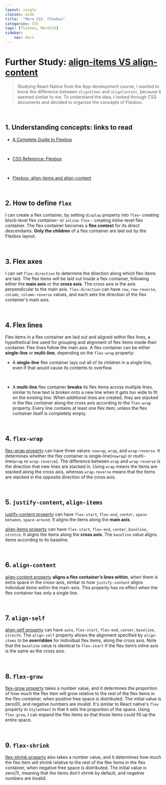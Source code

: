```yaml
---
layout: single
classes: wide
title:  "More CSS. Flexbox"
categories: CSS
tags: [flexbox, MoreCSS]
sidebar:
    nav: docs
---
```


# Further Study: [align-items VS align-content][1]

> Studying React Native from the App development course, I wanted to know the difference between `alignItems` and `alignContent`, because it seemed similar to me. To understand the idea, I looked through CSS documents and decided to organize the concepts of Flexbox.

<br>

## 1. Understanding concepts: links to read

+ [A Complete Guide to Flexbox][1]
<br>

+ [CSS Reference: Flexbox][2]
<br>

+ [Flexbox: align-items and align-content][3]

<br>

## 2. How to define `flex`

I can create a flex container, by setting `display` property into `flex`- creating block-level flex container- or `inline-flex` - creating inline-level flex container. The flex container becomes a **flex context** for its direct descendants. **Only the children** of a flex container are laid out by the Flexbox layout.

<br>

## 3. Flex axes

I can set `flex-direction` to determine the direction along which flex items are laid. The flex items will be laid out inside a flex container, following either the **main axis** or the **cross axis**. The cross axis is the axis perpendicular to the main axis. `flex-direction` can have `row`, `row-reverse`, `column`, `column-reverse` values, and each sets the direction of the flex container's main axis.

<br>

## 4. Flex lines

Flex items in a flex container are laid out and aligned within flex lines, a hypothetical line used for grouping and alignment of flex items inside their container. Flex lines follow the main axis. A flex container can be either **single-line** or **multi-line**, depending on the `flex-wrap` property:

+ A **single-line** flex container lays out all of its children in a single line, even if that would cause its contents to overflow.
<br>

+ A **multi-line** flex container **breaks** its flex items across multiple lines, similar to how text is broken onto a new line when it gets too wide to fit on the existing line. When additional lines are created, they are stacked in the flex container along the cross axis according to the `flex-wrap` property. Every line contains at least one flex item, unless the flex container itself is completely empty.

<br>

## 4. `flex-wrap`

[flex-wrap property][4] can have three values: `nowrap`, `wrap`, and `wrap-reverse`. It determines whether the flex container is single-line(`nowrap`) or multi-line(`wrap` or `wrap-reverse`). The difference between `wrap` and `wrap-reverse` is the direction that new lines are stacked in. Using `wrap` means the items are stacked along the cross axis, whereas `wrap-reverse` means that the items are stacked in the opposite direction of the cross axis. 

<br>

## 5. `justify-content`, `align-items`

[justify-content property][5] can have `flex-start`, `flex-end`, `center`, `space-between`, `space-around`. It aligns the items along the **main axis**.
<br>

[align-items property][6] can have `flex-start`, `flex-end`, `center`, `baseline`, `stretch`. It aligns the items along the **cross axis**. The `baseline` value aligns items according to its baseline.

<br>

## 6. `align-content`

[align-content property][7] **aligns a flex container’s lines within**, when there is extra space in the cross-axis, similar to how `justify-content` aligns individual items within the main-axis. This property has no effect when the flex container has only a single line.

<br>

## 7. `align-self`

[align-self property][8] can have `auto`, `flex-start`, `flex-end`, `center`, `baseline`, `strecth`. The `align-self` property allows the alignment specified by `align-items` to be **overridden** for individual flex items, along the cross axis. Note that the `baseline` value is identical to `flex-start` if the flex item’s inline axis is the same as the cross axis.

<br>

## 8. `flex-grow`

[flex-grow property][9] takes a number value, and it determines the proportion of how much the flex item will grow relative to the rest of the flex items in the flex container, when positive free space is distributed. The initial value is zero(0), and negative numbers are invalid. It's similar to React native's `flex` property in `StyleSheet` in that it sets the proportion of the space. Using `flex-grow`, I can expand the flex items so that those items could fill up the entire space.

<br>

## 9. `flex-shrink`

[flex-shrink property][10] also takes a number value, and it determines how much the flex item will shrink relative to the rest of the flex items in the flex container, when negative free space is distributed. The initial value is zero(1), meaning that the items don’t shrink by default, and negative numbers are invalid.

<br>




[1]: https://css-tricks.com/snippets/css/a-guide-to-flexbox/
[2]: https://tympanus.net/codrops/css_reference/flexbox/
[3]: https://betterprogramming.pub/flexbox-align-items-and-align-content-a60b6f8451e3
[4]: https://tympanus.net/codrops/css_reference/flexbox/#section_flex-wrap
[5]: https://tympanus.net/codrops/css_reference/flexbox/#section_justify-content
[6]: https://tympanus.net/codrops/css_reference/flexbox/#section_align-items
[7]: https://tympanus.net/codrops/css_reference/flexbox/#section_align-content
[8]: https://tympanus.net/codrops/css_reference/flexbox/#section_align-self
[9]: https://tympanus.net/codrops/css_reference/flexbox/#section_flex-grow
[10]: https://tympanus.net/codrops/css_reference/flexbox/#section_flex-shrink
